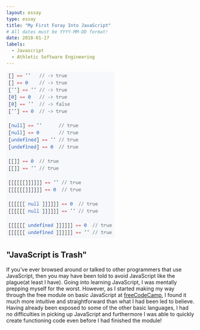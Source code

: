 ```yaml
---
layout: essay
type: essay
title: "My First Foray Into JavaScript"
# All dates must be YYYY-MM-DD format!
date: 2018-01-17
labels:
  - Javascript
  - Athletic Software Engineering
---
```


<img class="ui left circular floated image" src="../images/javascriptMeme.png">

## "JavaScript is Trash"
If you've ever browsed around or talked to other programmers that use JavaScript, then you may have been told to avoid JavaScript like the plague(at least I have). Going into learning JavaScript, I was mentally prepping myself for the worst. However, as I started making my way through the free module on basic JavaScript at [freeCodeCamp](https://www.freecodecamp.org/), I found it much more intuitive and straightforward than what I had been led to believe. Having already been exposed to some of the other basic languages, I had no difficulties in picking up JavaScript and furthermore I was able to quickly create functioning code even before I had finished the module!
